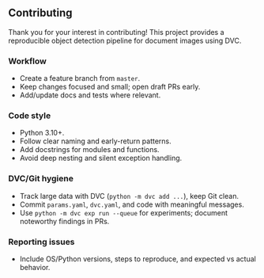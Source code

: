 ## Contributing

Thank you for your interest in contributing! This project provides a reproducible object detection pipeline for document images using DVC.

### Workflow
- Create a feature branch from `master`.
- Keep changes focused and small; open draft PRs early.
- Add/update docs and tests where relevant.

### Code style
- Python 3.10+.
- Follow clear naming and early-return patterns.
- Add docstrings for modules and functions.
- Avoid deep nesting and silent exception handling.

### DVC/Git hygiene
- Track large data with DVC (`python -m dvc add ...`), keep Git clean.
- Commit `params.yaml`, `dvc.yaml`, and code with meaningful messages.
- Use `python -m dvc exp run --queue` for experiments; document noteworthy findings in PRs.

### Reporting issues
- Include OS/Python versions, steps to reproduce, and expected vs actual behavior.





